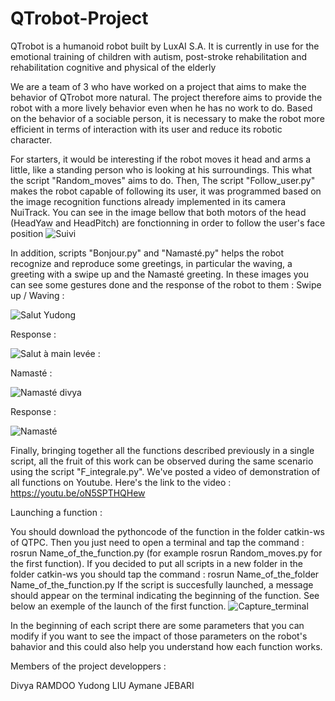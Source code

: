 # QTrobot-Project
 QTrobot is a humanoid robot built by LuxAI S.A. It is currently in use for the emotional training of children with autism, post-stroke rehabilitation and rehabilitation cognitive and physical of the elderly
 
 We are a team of 3 who have worked on a project that aims to make the behavior of QTrobot more natural. The project therefore aims to provide the robot with a more lively behavior even when he has no work to do. Based on the behavior of a sociable person, it is necessary to make the robot more efficient in terms of interaction with its user and reduce its robotic character. 
 
 For starters, it would be interesting if the robot moves it head and arms a little, like a standing person who is looking at his surroundings. This what the script "Random_moves" aims to do.
Then, The script "Follow_user.py" makes the robot capable of following its user, it was programmed based on the image recognition functions already implemented in its camera NuiTrack. You can see in the image bellow that both motors of the head (HeadYaw and HeadPitch) are fonctionning in order to follow the user's face position
![Suivi ](https://user-images.githubusercontent.com/107966957/176801915-b1261cbb-c0a2-4be2-a63b-7d44f0bc9b75.png)

In addition, scripts "Bonjour.py" and "Namasté.py" helps the robot recognize and reproduce some greetings, in particular the waving, a greeting with a swipe up and the Namasté greeting. In these images you can see some gestures done and the response of the robot to them :
Swipe up / Waving :

![Salut Yudong](https://user-images.githubusercontent.com/107966957/176802330-ca02dbd0-61ac-4743-baa9-25dc15a3f40a.png)

Response :

![Salut à main levée](https://user-images.githubusercontent.com/107966957/176802378-a40276e1-e6c5-4b05-a16a-2416a2bbd4d8.png) : 

Namasté :

![Namasté divya](https://user-images.githubusercontent.com/107966957/176802420-57b151ac-a972-4988-af37-2330191698aa.png)

Response : 

![Namasté](https://user-images.githubusercontent.com/107966957/176802436-448516a4-4d97-40c9-abbd-4c9bacb86e3f.png)


 Finally, bringing together all the functions described previously in a single script, all the fruit of this work can be observed during the same scenario using the script "F_integrale.py". We've posted a video of demonstration of all functions on Youtube. Here's the link to the video : https://youtu.be/oN5SPTHQHew
 
Launching a function :
 
  You should download the pythoncode of the function in the folder catkin-ws of QTPC. Then you just need to open a terminal and tap the command :
  rosrun Name_of_the_function.py (for example rosrun Random_moves.py for the first function). If you decided to put all scripts in a new folder in the folder catkin-ws you should tap the command :
  rosrun Name_of_the_folder Name_of_the_function.py
  If the script is succesfully launched, a message should appear on the terminal indicating the beginning of the function. See below an exemple of the launch of the first function.
![Capture_terminal](https://user-images.githubusercontent.com/107966957/176799664-758a9d1d-c7b4-4571-87a2-1b5db6880846.png)

In the beginning of each script there are some parameters that you can modify if you want to see the impact of those parameters on the robot's bahavior and this could also help you understand how each function works. 


Members of the project developpers :

Divya RAMDOO
Yudong LIU
Aymane JEBARI
